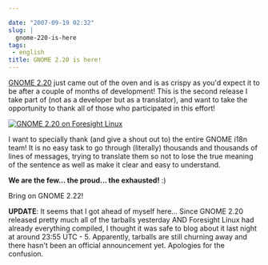 ```yaml
---

date: "2007-09-19 02:32"
slug: |
  gnome-220-is-here
tags:
 - english
title: GNOME 2.20 is here!
---
```


[GNOME 2.20](http://www.gnome.org/start/2.20/notes/en/) just came out of
the oven and is as crispy as you'd expect it to be after a couple of
months of development! This is the second release I take part of (not as
a developer but as a translator), and want to take the opportunity to
thank all of those who participated in this effort!

[![GNOME 2.20 on Foresight
Linux](http://farm2.static.flickr.com/1256/1404560747_645e636d59.jpg)](http://www.flickr.com/photos/ogmaciel/1404560747/)

I want to specially thank (and give a shout out to) the entire GNOME
i18n team! It is no easy task to go through (literally) thousands and
thousands of lines of messages, trying to translate them so not to lose
the true meaning of the sentence as well as make it clear and easy to
understand.

**We are the few... the proud... the exhausted!** :)

Bring on GNOME 2.22!

**UPDATE**: It seems that I got ahead of myself here... Since GNOME 2.20
released pretty much all of the tarballs yesterday AND Foresight Linux
had already everything compiled, I thought it was safe to blog about it
last night at around 23:55 UTC - 5. Apparently, tarballs are still
churning away and there hasn't been an official announcement yet.
Apologies for the confusion.
